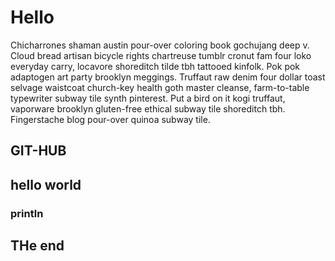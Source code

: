 # Hello

Chicharrones shaman austin pour-over coloring book gochujang deep v. Cloud bread artisan bicycle rights chartreuse tumblr cronut fam four loko everyday carry, locavore shoreditch tilde tbh tattooed kinfolk. Pok pok adaptogen art party brooklyn meggings. Truffaut raw denim four dollar toast selvage waistcoat church-key health goth master cleanse, farm-to-table typewriter subway tile synth pinterest. Put a bird on it kogi truffaut, vaporware brooklyn gluten-free ethical subway tile shoreditch tbh. Fingerstache blog pour-over quinoa subway tile.
## GIT-HUB

## hello world

### println

## THe end 
